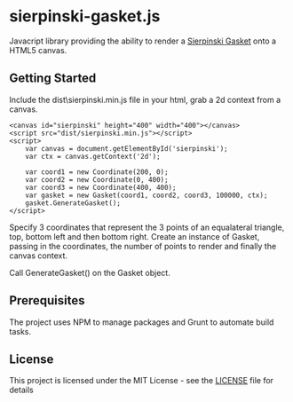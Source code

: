 # sierpinski-gasket.js

Javacript library providing the ability to render a [Sierpinski Gasket](https://en.wikipedia.org/wiki/Sierpinski_triangle) onto a HTML5 canvas.



## Getting Started

Include the dist\sierpinski.min.js file in your html, grab a 2d context from a canvas. 

    <canvas id="sierpinski" height="400" width="400"></canvas>
    <script src="dist/sierpinski.min.js"></script>
    <script>
        var canvas = document.getElementById('sierpinski');
        var ctx = canvas.getContext('2d');

        var coord1 = new Coordinate(200, 0);
        var coord2 = new Coordinate(0, 400);
        var coord3 = new Coordinate(400, 400);
        var gasket = new Gasket(coord1, coord2, coord3, 100000, ctx);
        gasket.GenerateGasket();
    </script>

Specify 3 coordinates that represent the 3 points of an equalateral triangle, top, bottom left and then bottom right.
Create an instance of Gasket, passing in the coordinates, the number of points to render and finally the canvas context.

Call GenerateGasket() on the Gasket object.

## Prerequisites

The project uses NPM to manage packages and Grunt to automate build tasks.

## License

This project is licensed under the MIT License - see the [LICENSE](License.md) file for details

